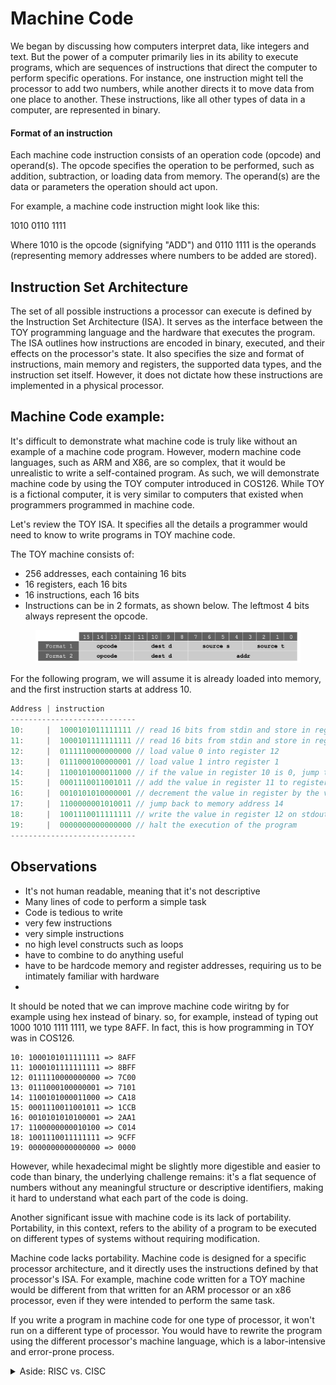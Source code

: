 # Machine Code

We began by discussing how computers interpret data, like integers and text. But the power of a computer primarily lies in its ability to execute programs, which are sequences of instructions that direct the computer to perform specific operations. For instance, one instruction might tell the processor to add two numbers, while another directs it to move data from one place to another. These instructions, like all other types of data in a computer, are represented in binary.

#### Format of an instruction

Each machine code instruction consists of an operation code (opcode) and operand(s). The opcode specifies the operation to be performed, such as addition, subtraction, or loading data from memory. The operand(s) are the data or parameters the operation should act upon.&#x20;

For example, a machine code instruction might look like this:

1010 0110 1111&#x20;

Where 1010 is the opcode (signifying "ADD") and 0110 1111 is the operands (representing memory addresses where numbers to be added are stored).

## Instruction Set Architecture

The set of all possible instructions a processor can execute is defined by the Instruction Set Architecture (ISA). It serves as the interface between the TOY programming language and the hardware that executes the program. The ISA outlines how instructions are encoded in binary, executed, and their effects on the processor's state. It also specifies the size and format of instructions, main memory and registers, the supported data types, and the instruction set itself. However, it does not dictate how these instructions are implemented in a physical processor.

## Machine Code example:

It's difficult to demonstrate what machine code is truly like without an example of a machine code program. However, modern machine code languages, such as ARM and X86, are so complex, that it would be unrealistic to write a self-contained program. As such, we will demonstrate machine code by using the TOY computer introduced in COS126. While TOY is a fictional computer, it is very similar to computers that existed when programmers programmed in machine code.&#x20;

Let's review the TOY ISA. It specifies all the details a programmer would need to know to write programs in TOY machine code.&#x20;

The TOY machine consists of:

* 256 addresses, each containing 16 bits
* 16 registers, each 16 bits
* 16 instructions, each 16 bits&#x20;
* Instructions can be in 2 formats, as shown below. The leftmost 4 bits always represent the opcode.&#x20;

<figure><img src="../.gitbook/assets/Screenshot 2023-05-28 at 12.35.09 PM.png" alt=""><figcaption></figcaption></figure>



For the following program, we will assume it is already loaded into memory, and the first instruction starts at address 10. &#x20;



```c
Address | instruction 
----------------------------
10:     |  1000101011111111 // read 16 bits from stdin and store in register 10       
11:     |  1000101111111111 // read 16 bits from stdin and store in register 11        
12:     |  0111110000000000 // load value 0 into register 12   
13:     |  0111000100000001 // load value 1 intro register 1  
14:     |  1100101000011000 // if the value in register 10 is 0, jump to memory address 18 
15:     |  0001110011001011 // add the value in register 11 to register 12
16:     |  0010101010000001 // decrement the value in register by the value in register 1 (1) 
17:     |  1100000001010011 // jump back to memory address 14      
18:     |  1001110011111111 // write the value in register 12 on stdout       
19:     |  0000000000000000 // halt the execution of the program    
----------------------------
```

## Observations

* It's not human readable, meaning that it's not descriptive
* Many lines of code to perform a simple task
* Code is tedious to write&#x20;
* very few instructions
* very simple instructions
* no high level constructs such as loops
* have to combine to do anything useful
* have to be hardcode memory and register addresses, requiring us to be intimately familiar with hardware
*



It should be noted that we can improve machine code wiritng by for example using hex instead of binary. so, for example, instead of typing out 1000 1010 1111 1111, we type 8AFF. In fact, this is how programming in TOY was in COS126.&#x20;



```
10: 1000101011111111 => 8AFF
11: 1000101111111111 => 8BFF
12: 0111110000000000 => 7C00
13: 0111000100000001 => 7101
14: 1100101000011000 => CA18
15: 0001110011001011 => 1CCB
16: 0010101010100001 => 2AA1
17: 1100000000010100 => C014
18: 1001110011111111 => 9CFF
19: 0000000000000000 => 0000
```

However, while hexadecimal might be slightly more digestible and easier to code than binary, the underlying challenge remains: it's a flat sequence of numbers without any meaningful structure or descriptive identifiers, making it hard to understand what each part of the code is doing.

Another significant issue with machine code is its lack of portability. Portability, in this context, refers to the ability of a program to be executed on different types of systems without requiring modification.

Machine code lacks portability. Machine code is designed for a specific processor architecture, and it directly uses the instructions defined by that processor's ISA. For example, machine code written for a TOY machine would be different from that written for an ARM processor or an x86 processor, even if they were intended to perform the same task.&#x20;

If you write a program in machine code for one type of processor, it won't run on a different type of processor. You would have to rewrite the program using the different processor's machine language, which is a labor-intensive and error-prone process.

<details>

<summary>Aside: RISC vs. CISC</summary>

Instruction set architectures fall into one of two main categories: Reduced Instruction Set Computing (RISC) and Complex Instruction Set Computing (CISC).

RISC architectures, such as ARM, aim to simplify the set of possible instructions, enabling faster execution and reducing the complexity of the CPU. They rely on a philosophy of executing a single operation on each clock cycle, which makes them efficient and power-saving.

On the other hand, CISC architectures, like x86, contain a large number of complex instructions. This complexity can lead to increased functionality per instruction at the expense of slower clock speeds and higher power consumption

</details>
